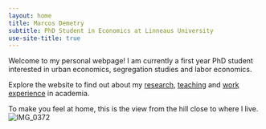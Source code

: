 ```yaml
---
layout: home
title: Marcos Demetry
subtitle: PhD Student in Economics at Linneaus University
use-site-title: true
---
```


Welcome to my personal webpage! I am currently a first year PhD student interested in urban economics, segregation studies and labor economics.

Explore the website to find out about my [research](research.md), [teaching](teaching.md) and [work experience](resume.md) in academia.

To make you feel at home, this is the view from the hill close to where I live.
<img src="/assets/img/IMG_0372.jpeg" alt="IMG_0372"/>